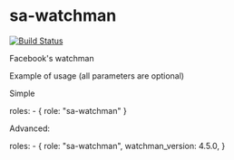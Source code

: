 sa-watchman
===========

[![Build Status](https://travis-ci.org/softasap/sa-watchman.svg?branch=master)](https://travis-ci.org/softasap/sa-watchman)

Facebook's watchman

Example of usage (all parameters are optional)

Simple

  roles:
    - {
        role: "sa-watchman"
      }


Advanced:


  roles:
    - {
        role: "sa-watchman",
        watchman_version: 4.5.0,
      }




